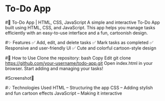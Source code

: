 # To-Do App

#📝 To-Do App | HTML, CSS, JavaScript
A simple and interactive To-Do App built using HTML, CSS, and JavaScript. This app helps you manage tasks efficiently with an easy-to-use interface and a fun, cartoonish design.

#✨ Features
✅ Add, edit, and delete tasks
✅ Mark tasks as completed
✅ Responsive and user-friendly UI
✅ Cute and colorful cartoon-style design

#🚀 How to Use
Clone the repository:
bash
Copy
Edit
git clone https://github.com/your-username/todo-app.git
Open index.html in your browser.
Start adding and managing your tasks!

#Screenshot📸


#💡 Technologies Used
HTML – Structuring the app
CSS – Adding stylish and fun cartoon effects
JavaScript – Making it interactive
